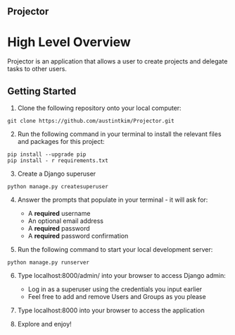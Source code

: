 ## Projector

# High Level Overview

Projector is an application that allows a user to create projects and delegate tasks to other users.

## Getting Started
1. Clone the following repository onto your local computer:
```
git clone https://github.com/austintkim/Projector.git
````

2. Run the following command in your terminal to install the relevant files and packages for this project:
```
pip install --upgrade pip
pip install - r requirements.txt
```

3. Create a Django superuser
```
python manage.py createsuperuser
```

4. Answer the prompts that populate in your terminal - it will ask for:
     - A **required** username
     - An optional email address
     - A **required** password
     - A **required** password confirmation

5. Run the following command to start your local development server:
```
python manage.py runserver
```

6. Type localhost:8000/admin/ into your browser to access Django admin:
    - Log in as a superuser using the credentials you input earlier
    - Feel free to add and remove Users and Groups as you please

7. Type localhost:8000 into your browser to access the application

8. Explore and enjoy!
